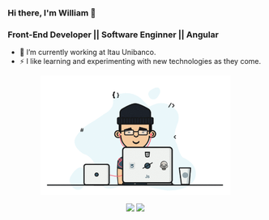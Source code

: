 ### Hi there, I'm William 👋



### Front-End Developer || Software Enginner || Angular

- 🔭 I’m currently working at Itau Unibanco.
- ⚡ I like learning and experimenting with new technologies as they come.

<p align="center">
  <img src = "https://github.com/williamgundim/williamgundim/blob/main/images/gif_git.gif" width="375" align = "center">
  <br><br>
  <a href="mailto:williammatos09@gmail.com"><img src = "https://img.shields.io/badge/gmail-%23D14836.svg?&style=for-the-badge&logo=gmail&logoColor=white"></a>   
  <a href="https://www.linkedin.com/in/williamgundim"><img src="https://img.shields.io/badge/linkedin-%230077B5.svg?&style=for-the-badge&logo=linkedin&logoColor=white"/></a>
</p>
<!--
**williamgundim/williamgundim** is a ✨ _special_ ✨ repository because its `README.md` (this file) appears on your GitHub profile.

Here are some ideas to get you started:

- 🔭 I’m currently working on ...
- 🌱 I’m currently learning ...
- 👯 I’m looking to collaborate on ...
- 🤔 I’m looking for help with ...
- 💬 Ask me about ...
- 📫 How to reach me: ...
- 😄 Pronouns: ...
- ⚡ Fun fact: ...
-->
